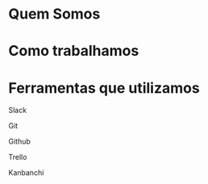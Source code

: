 # Quem Somos

# Como trabalhamos

# Ferramentas que utilizamos

Slack

Git

Github

Trello

Kanbanchi

